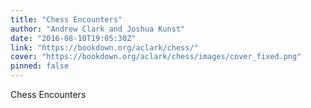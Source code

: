 ```yaml
---
title: "Chess Encounters"
author: "Andrew Clark and Joshua Kunst"
date: "2016-08-10T19:05:30Z"
link: "https://bookdown.org/aclark/chess/"
cover: "https://bookdown.org/aclark/chess/images/cover_fixed.png"
pinned: false
---
```


Chess Encounters
